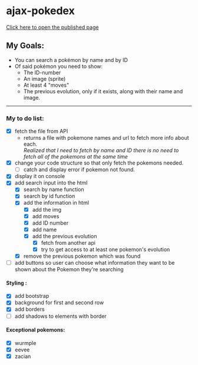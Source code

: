 # ajax-pokedex
[Click here to open the published page](https://shivamottaghi.github.io/ajax-pokedex/)
## My Goals:
- You can search a pokémon by name and by ID
- Of said pokémon you need to show:
  - The ID-number
  - An image (sprite)
  - At least 4 "moves"
  - The previous evolution, only if it exists, along with their name and image.

---

### My to do list:
- [x] fetch the file from API
  - returns a file with pokemone names and url to fetch more info about each.<br>
*Realized that I need to fetch by name and ID there is no need to fetch all of the pokemons at the same time* 
- [x] change your code structure so that only fetch the pokemons needed.
  - [ ] catch and display error if pokemon not found.
- [x] display it on console
- [x] add search input into the html
  - [x] search by name function
  - [x] search by id function
  - [x] add the information in html
    - [x] add the img
    - [x] add moves
    - [x] add ID number
    - [x] add name
    - [x] add the previous evolution
      - [x] fetch from another api
      - [x] try to get access to at least one pokemon's evolution
  - [x] remove the previous pokemon which was found
- [ ] add buttons so user can choose what information they want to be shown about the Pokemon they're searching

#### Styling :
- [x] add bootstrap 
- [x] background for first and second row
- [x] add borders
- [ ] add shadows to elements with border

#### Exceptional pokemons:
- [x] wurmple
- [x] eevee
- [x] zacian